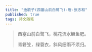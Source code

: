 ```yaml
---
title: "渔歌子(西塞山前白鹭飞)-唐-张志和"
published: true
tags: 诗文随笔
---
```


> 西塞山前白鹭飞，桃花流水鳜鱼肥。
>
> 青箬笠，绿蓑衣，斜风细雨不须归。
